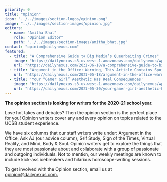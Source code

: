 ```yaml
---
priority: 0
title: "Opinion"
icon: "../../images/section-logos/opinion.png"
image: "../../images/section-images/opinion.jpg"
editors:
  - name: "Amitha Bhat"
    role: "Opinion Editor"
    path: "../../images/section-images/amitha_bhat.jpg"
contact: "opinion@dailynexus.com"
featured:
  - title: "A Comprehensive Guide to Big Media’s Queerbaiting Crimes"
    image: "https://dailynexus.s3.us-west-1.amazonaws.com/dailynexus/wp-content/uploads/2021/06/18093524/Queerbaiting2-1-768x672.png"
    url: "https://dailynexus.com/2021-06-18/a-comprehensive-guide-to-big-medias-queerbaiting-crimes/"
  - title: "Argument in the Office: Warning, This Article Contains Spoilers!"
    url: "https://dailynexus.com/2021-05-18/argument-in-the-office-warning-this-article-contains-spoilers/"
  - title: 'Your “Gamer Girl” Aesthetic Has Real Consequences'
    image: "https://dailynexus.s3.us-west-1.amazonaws.com/dailynexus/wp-content/uploads/2021/05/30091112/asian-fetishization-illustration-768x576.png"
    url: "https://dailynexus.com/2021-05-30/your-gamer-girl-aesthetic-has-real-consequences/"
---
```

**The opinion section is looking for writers for the 2020-21 school year.**

Love hot takes and debates? Then the opinion section is the perfect place for you!
Opinion writers cover any and every opinion on topics related to the UCSB student experience. 

We have six columns that our staff writers write under: Argument in the Office, Ask AJ
(our advice column), Self Study, Sign of the Times, Virtual Reality, and Mind, Body & Soul.
Opinion writers get to explore the things that they are most passionate about and collaborate 
with a group of passionate and outgoing individuals. Not to mention, our weekly meetings are
known to include kick-ass icebreakers and hilarious horoscope-writing sessions. 

To get involved with the Opinion section, email us at [opinion@dailynexus.com.](mailto:opinion@dailynexus.com)